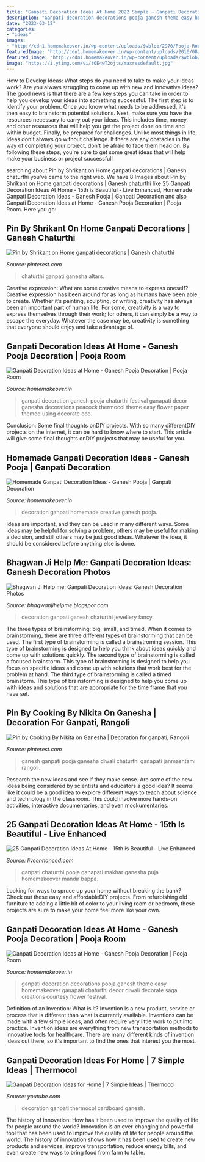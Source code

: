 ```yaml
---
title: "Ganpati Decoration Ideas At Home 2022 Simple ~ Ganpati Decoration Ideas At Home"
description: "Ganpati decoration decorations pooja ganesh theme easy homemakeover ganapati chaturthi decor diwali decorate saga creations courtesy flower festival"
date: "2023-03-12"
categories:
- "ideas"
images:
- "http://cdn1.homemakeover.in/wp-content/uploads/$wblob/2970/Pooja-Room-345.jpg"
featuredImage: "http://cdn1.homemakeover.in/wp-content/uploads/2016/08/Pooja-Room-474.jpg"
featured_image: "http://cdn1.homemakeover.in/wp-content/uploads/$wblob/2951/Pooja-Room-324.jpg"
image: "https://i.ytimg.com/vi/tOE4wT2ojts/maxresdefault.jpg"
---
```



How to Develop Ideas: What steps do you need to take to make your ideas work?
Are you always struggling to come up with new and innovative ideas? The good news is that there are a few key steps you can take in order to help you develop your ideas into something successful. The first step is to identify your problem. Once you know what needs to be addressed, it's then easy to brainstorm potential solutions. Next, make sure you have the resources necessary to carry out your ideas. This includes time, money, and other resources that will help you get the project done on time and within budget. Finally, be prepared for challenges. Unlike most things in life, Ideas don't always go without challenge. If there are any obstacles in the way of completing your project, don't be afraid to face them head on. By following these steps, you're sure to get some great ideas that will help make your business or project successful!

	

		
searching about Pin by Shrikant on Home ganpati decorations | Ganesh chaturthi you've came to the right web. We have 8 Images about Pin by Shrikant on Home ganpati decorations | Ganesh chaturthi like 25 Ganpati Decoration Ideas At Home - 15th is Beautiful - Live Enhanced, Homemade Ganpati Decoration Ideas - Ganesh Pooja | Ganpati Decoration and also Ganpati Decoration Ideas at Home - Ganesh Pooja Decoration | Pooja Room. Here you go:
		
    
## Pin By Shrikant On Home Ganpati Decorations | Ganesh Chaturthi

<img loading=lazy src="https://i.pinimg.com/originals/9b/95/6a/9b956a741e22a177e27fcdfee82eebdb.jpg" onerror="this.onerror=null;this.src='https://tse3.mm.bing.net/th?id=OIP.BV4c2_nv_WlyfDWOh0K6zgHaJ4&amp;pid=15.1';" alt="Pin by Shrikant on Home ganpati decorations | Ganesh chaturthi">

_Source: pinterest.com_

>chaturthi ganpati ganesha altars. 

	

Creative expression: What are some creative means to express oneself?
Creative expression has been around for as long as humans have been able to create. Whether it’s painting, sculpting, or writing, creativity has always been an important part of human life. For some, creativity is a way to express themselves through their work; for others, it can simply be a way to escape the everyday. Whatever the case may be, creativity is something that everyone should enjoy and take advantage of.

    
## Ganpati Decoration Ideas At Home - Ganesh Pooja Decoration | Pooja Room

<img loading=lazy src="http://cdn1.homemakeover.in/wp-content/uploads/$wblob/2951/Pooja-Room-324.jpg" onerror="this.onerror=null;this.src='https://tse1.mm.bing.net/th?id=OIP.Z1s5ySlQG02iUBNVEuB_qwHaFo&amp;pid=15.1';" alt="Ganpati Decoration Ideas at Home - Ganesh Pooja Decoration | Pooja Room">

_Source: homemakeover.in_

>ganpati decoration ganesh pooja chaturthi festival ganapati decor ganesha decorations peacock thermocol theme easy flower paper themed using decorate eco. 

	

Conclusion: Some final thoughts onDIY projects.
With so many differentDIY projects on the internet, it can be hard to know where to start. This article will give some final thoughts onDIY projects that may be useful for you.

    
## Homemade Ganpati Decoration Ideas - Ganesh Pooja | Ganpati Decoration

<img loading=lazy src="http://cdn1.homemakeover.in/wp-content/uploads/2016/08/Pooja-Room-474.jpg" onerror="this.onerror=null;this.src='https://tse1.mm.bing.net/th?id=OIP.hSR0kYK9G6Dt50I_CXOLUAHaJ1&amp;pid=15.1';" alt="Homemade Ganpati Decoration Ideas - Ganesh Pooja | Ganpati Decoration">

_Source: homemakeover.in_

>decoration ganpati homemade creative ganesh pooja. 

	

Ideas are important, and they can be used in many different ways. Some ideas may be helpful for solving a problem, others may be useful for making a decision, and still others may be just good ideas. Whatever the idea, it should be considered before anything else is done.

    
## Bhagwan Ji Help Me: Ganpati Decoration Ideas: Ganesh Decoration Photos

<img loading=lazy src="http://2.bp.blogspot.com/-vvJH-tWxFeg/Uib6EXA6XkI/AAAAAAAACkc/YW_7cV-TNiA/s1600/ganpati-decoration-ideas5.jpg" onerror="this.onerror=null;this.src='https://tse4.mm.bing.net/th?id=OIP.MB1nd5WtaRSj7rCc71SAhQHaFj&amp;pid=15.1';" alt="Bhagwan Ji Help me: Ganpati Decoration Ideas: Ganesh Decoration Photos">

_Source: bhagwanjihelpme.blogspot.com_

>decoration ganpati ganesh chaturthi jewellery fancy. 

	

The three types of brainstorming: big, small, and timed.
When it comes to brainstorming, there are three different types of brainstorming that can be used. The first type of brainstorming is called a brainstroming session. This type of brainstorming is designed to help you think about ideas quickly and come up with solutions quickly. The second type of brainstorming is called a focused brainstorm. This type of brainstorming is designed to help you focus on specific ideas and come up with solutions that work best for the problem at hand. The third type of brainstorming is called a timed brainstorm. This type of brainstorming is designed to help you come up with ideas and solutions that are appropriate for the time frame that you have set.

    
## Pin By Cooking By Nikita On Ganesha | Decoration For Ganpati, Rangoli

<img loading=lazy src="https://i.pinimg.com/originals/c7/80/51/c78051a6e1f41bb342c0c4b075247687.jpg" onerror="this.onerror=null;this.src='https://tse4.mm.bing.net/th?id=OIP.H8A3pWpuNXsnspX1zQQ17wHaJ8&amp;pid=15.1';" alt="Pin by Cooking By Nikita on Ganesha | Decoration for ganpati, Rangoli">

_Source: pinterest.com_

>ganesh ganpati pooja ganesha diwali chaturthi ganapati janmashtami rangoli. 

	

Research the new ideas and see if they make sense.
Are some of the new ideas being considered by scientists and educators a good idea? It seems like it could be a good idea to explore different ways to teach about science and technology in the classroom. This could involve more hands-on activities, interactive documentaries, and even mockumentaries.

    
## 25 Ganpati Decoration Ideas At Home - 15th Is Beautiful - Live Enhanced

<img loading=lazy src="https://www.liveenhanced.com/wp-content/uploads/2018/09/ganpati-decoration-ideas-1.jpg" onerror="this.onerror=null;this.src='https://tse4.mm.bing.net/th?id=OIP.4zVZZJYM3__8WzO0jEpsRwHaFh&amp;pid=15.1';" alt="25 Ganpati Decoration Ideas At Home - 15th is Beautiful - Live Enhanced">

_Source: liveenhanced.com_

>ganpati chaturthi pooja ganapati makhar ganesha puja homemakeover mandir bappa. 

	

Looking for ways to spruce up your home without breaking the bank? Check out these easy and affordableDIY projects. From refurbishing old furniture to adding a little bit of color to your living room or bedroom, these projects are sure to make your home feel more like your own.

    
## Ganpati Decoration Ideas At Home - Ganesh Pooja Decoration | Pooja Room

<img loading=lazy src="http://cdn1.homemakeover.in/wp-content/uploads/$wblob/2970/Pooja-Room-345.jpg" onerror="this.onerror=null;this.src='https://tse2.mm.bing.net/th?id=OIP.64RZJji3Rl8E2qRXpm77ZQHaJ7&amp;pid=15.1';" alt="Ganpati Decoration Ideas at Home - Ganesh Pooja Decoration | Pooja Room">

_Source: homemakeover.in_

>ganpati decoration decorations pooja ganesh theme easy homemakeover ganapati chaturthi decor diwali decorate saga creations courtesy flower festival. 

	

Definition of an Invention: What is it?
Invention is a new product, service or process that is different than what is currently available. Inventions can be made with a few simple ideas, and often require very little work to put into practice. Invention ideas are everything from new transportation methods to innovative tools for healthcare. There are many different kinds of invention ideas out there, so it's important to find the ones that interest you the most.

    
## Ganpati Decoration Ideas For Home | 7 Simple Ideas | Thermocol

<img loading=lazy src="https://i.ytimg.com/vi/tOE4wT2ojts/maxresdefault.jpg" onerror="this.onerror=null;this.src='https://tse2.mm.bing.net/th?id=OIP.KSdqYwSH_98-swUewq_f9AHaEK&amp;pid=15.1';" alt="Ganpati Decoration Ideas for Home | 7 Simple Ideas | Thermocol">

_Source: youtube.com_

>decoration ganpati thermocol cardboard ganesh. 

	

The history of innovation: How has it been used to improve the quality of life for people around the world?
Innovation is an ever-changing and powerful tool that has been used to improve the quality of life for people around the world. The history of innovation shows how it has been used to create new products and services, improve transportation, reduce energy bills, and even create new ways to bring food from farm to table.

